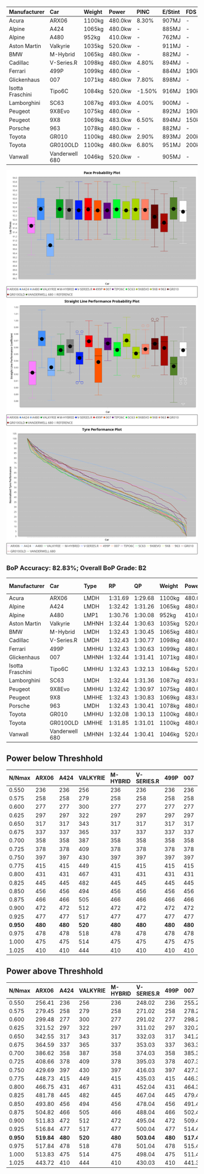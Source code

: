 | Manufacturer     | Car            | Weight | Power   | PINC    | E/Stint | FDS     |
|:-|:-|:-|:-|:-|:-|:-|
| Acura            | ARX06          | 1100kg | 480.0kw | 8.30%   | 907MJ   |    -    |
| Alpine           | A424           | 1065kg | 480.0kw |    -    | 885MJ   |    -    |
| Alpine           | A480           | 952kg  | 410.0kw |    -    | 762MJ   |    -    |
| Aston Martin     | Valkyrie       | 1035kg | 520.0kw |    -    | 911MJ   |    -    |
| BMW              | M-Hybrid       | 1065kg | 480.0kw |    -    | 882MJ   |    -    |
| Cadillac         | V-Series.R     | 1098kg | 480.0kw | 4.80%   | 894MJ   |    -    |
| Ferrari          | 499P           | 1099kg | 480.0kw |    -    | 884MJ   | 190kph  |
| Glickenhaus      | 007            | 1071kg | 480.0kw | 7.80%   | 898MJ   |    -    |
| Isotta Fraschini | Tipo6C         | 1084kg | 520.0kw | -1.50%  | 916MJ   | 190kph  |
| Lamborghini      | SC63           | 1087kg | 493.0kw | 4.00%   | 900MJ   |    -    |
| Peugeot          | 9X8Evo         | 1075kg | 480.0kw |    -    | 892MJ   | 190kph  |
| Peugeot          | 9X8            | 1069kg | 483.0kw | 6.50%   | 894MJ   | 150kph  |
| Porsche          | 963            | 1078kg | 480.0kw |    -    | 882MJ   |    -    |
| Toyota           | GR010          | 1100kg | 480.0kw | 2.90%   | 893MJ   | 200kph  |
| Toyota           | GR010OLD       | 1100kg | 480.0kw | 6.80%   | 951MJ   | 200kph  |
| Vanwall          | Vanderwell 680 | 1046kg | 520.0kw |    -    | 905MJ   |    -    |

![PACECHART](./IMG/AUTO.png)
![STRAIGHTLINEPERFORMANCECHART](./IMG/AUTO_sp.png)
![TYREPERFORMANCECHART](./IMG/AUTO_tw.png)

### BoP Accuracy: 82.83%; Overall BoP Grade: B2
| Manufacturer     | Car            | Type  | RP      | QP      | Weight | Power¹  | Threshhold | PINC    | Power²   | E/Stint | AVG Vmax  | FDS     | RDLC | L/Stint | BOP-Grade | Model Accuracy | Model Points | Match%  | SimDiff |
|:-|:-|:-|:-|:-|:-|:-|:-|:-|:-|:-|:-|:-|:-|:-|:-|:-|:-|:-|:-|
| Acura            | ARX06          | LMDH  | 1:31.69 | 1:29.68 | 1100kg | 480.0kw | 250.0kph   | 8.30%   | 519.80kw |  907MJ  | 307.57kph |    -    | 0.98 | 40      | -E1       | 100.00%        | 996          | 57.50%  | #       |
| Alpine           | A424           | LMDH  | 1:32.42 | 1:31.26 | 1065kg | 480.0kw | 250.0kph   |    -    | 480.00kw |  885MJ  | 315.37kph |    -    | 0.98 | 40      | +A2       | 99.49%         | 1360         | 91.21%  | #       |
| Alpine           | A480           | LMP1  | 1:30.76 | 1:30.08 |  952kg | 410.0kw | 250.0kph   |    -    | 410.00kw |  762MJ  | 306.09kph |    -    | 0.97 | 37      | -Ω1       | 97.75%         | 1567         | 17.11%  | +0.32   |
| Aston Martin     | Valkyrie       | LMHNH | 1:32.44 | 1:30.63 | 1035kg | 520.0kw | 0.0kph     |    -    | 520.00kw |  911MJ  | 317.51kph |    -    | 1.03 | 40      | ~A1       | 100.00%        | 312          | 100.00% | #       |
| BMW              | M-Hybrid       | LMDH  | 1:32.43 | 1:30.45 | 1065kg | 480.0kw | 250.0kph   |    -    | 480.00kw |  882MJ  | 314.05kph |    -    | 1.00 | 40      | ~A1       | 98.62%         | 2363         | 100.00% | #       |
| Cadillac         | V-Series.R     | LMDH  | 1:32.43 | 1:30.77 | 1098kg | 480.0kw | 250.0kph   | 4.80%   | 503.00kw |  894MJ  | 310.09kph |    -    | 0.97 | 40      | +B2       | 98.50%         | 4201         | 82.79%  | #       |
| Ferrari          | 499P           | LMHHU | 1:32.43 | 1:30.63 | 1099kg | 480.0kw | 250.0kph   |    -    | 480.00kw |  884MJ  | 312.57kph | 190kph  | 0.99 | 40      | +A2       | 100.00%        | 4441         | 94.03%  | #       |
| Glickenhaus      | 007            | LMHNH | 1:32.44 | 1:31.41 | 1071kg | 480.0kw | 250.0kph   | 7.80%   | 517.40kw |  898MJ  | 311.50kph |    -    | 0.93 | 40      | +B2       | 94.07%         | 2174         | 83.29%  | #       |
| Isotta Fraschini | Tipo6C         | LMHHU | 1:32.43 | 1:32.13 | 1084kg | 520.0kw | 250.0kph   | -1.50%  | 512.20kw |  916MJ  | 315.90kph | 190kph  | 1.02 | 40      | +D1       | 98.48%         | 130          | 67.02%  | #       |
| Lamborghini      | SC63           | LMDH  | 1:32.44 | 1:31.36 | 1087kg | 493.0kw | 250.0kph   | 4.00%   | 512.70kw |  900MJ  | 313.49kph |    -    | 1.00 | 40      | +A2       | 100.00%        | 784          | 90.83%  | #       |
| Peugeot          | 9X8Evo         | LMHHU | 1:32.42 | 1:30.97 | 1075kg | 480.0kw | 250.0kph   |    -    | 480.00kw |  892MJ  | 314.71kph | 190kph  | 0.97 | 40      | +C1       | 100.00%        | 808          | 77.58%  | #       |
| Peugeot          | 9X8            | LMHHE | 1:32.43 | 1:30.83 | 1069kg | 483.0kw | 250.0kph   | 6.50%   | 514.40kw |  894MJ  | 312.58kph | 150kph  | 0.99 | 40      | +B1       | 98.79%         | 5064         | 89.48%  | +1.68   |
| Porsche          | 963            | LMDH  | 1:32.43 | 1:30.41 | 1078kg | 480.0kw | 250.0kph   |    -    | 480.00kw |  882MJ  | 311.55kph |    -    | 0.99 | 40      | ~A1       | 99.87%         | 12613        | 100.00% | #       |
| Toyota           | GR010          | LMHHU | 1:32.08 | 1:30.13 | 1100kg | 480.0kw | 250.0kph   | 2.90%   | 493.90kw |  893MJ  | 312.45kph | 200kph  | 0.99 | 40      | -A2       | 99.73%         | 2956         | 93.43%  | #       |
| Toyota           | GR010OLD       | LMHHE | 1:31.85 | 1:31.01 | 1100kg | 480.0kw | 250.0kph   | 6.80%   | 512.60kw |  951MJ  | 313.02kph | 200kph  | 1.00 | 40      | -B2       | 94.62%         | 880          | 83.18%  | #       |
| Vanwall          | Vanderwell 680 | LMHNH | 1:32.44 | 1:30.41 | 1046kg | 520.0kw | 0.0kph     |    -    | 520.00kw |  905MJ  | 312.86kph |    -    | 0.99 | 40      | ~A1       | 99.09%         | 544          | 97.77%  | +1.69   |

## Power below Threshhold
| N/Nmax    | ARX06   | A424    | VALKYRIE | M-HYBRID | V-SERIES.R | 499P    | 007     | TIPO6C  | SC63    | 9X8EVO  | 9X8     | 963     | GR010   | GR010OLD | VANDERWELL 680 | ​     | RPM      | A480    |
|:-|:-|:-|:-|:-|:-|:-|:-|:-|:-|:-|:-|:-|:-|:-|:-|:-|:-|:-|
|  0.550    |  236    |  236    |  256     |  236     |  236       |  236    |  236    |  256    |  243    |  236    |  238    |  236    |  236    |  236     |  256           |  ​    |   --     |   -     |
|  0.575    |  258    |  258    |  279     |  258     |  258       |  258    |  258    |  279    |  265    |  258    |  260    |  258    |  258    |  258     |  279           |  ​    |   --     |   -     |
|  0.600    |  277    |  277    |  300     |  277     |  277       |  277    |  277    |  300    |  285    |  277    |  279    |  277    |  277    |  277     |  300           |  ​    |   --     |   -     |
|  0.625    |  297    |  297    |  322     |  297     |  297       |  297    |  297    |  322    |  305    |  297    |  299    |  297    |  297    |  297     |  322           |  ​    |   --     |   -     |
|  0.650    |  317    |  317    |  343     |  317     |  317       |  317    |  317    |  343    |  325    |  317    |  319    |  317    |  317    |  317     |  343           |  ​    |   --     |   -     |
|  0.675    |  337    |  337    |  365     |  337     |  337       |  337    |  337    |  365    |  346    |  337    |  339    |  337    |  337    |  337     |  365           |  ​    |   --     |   -     |
|  0.700    |  358    |  358    |  387     |  358     |  358       |  358    |  358    |  387    |  367    |  358    |  360    |  358    |  358    |  358     |  387           |  ​    |   --     |   -     |
|  0.725    |  378    |  378    |  409     |  378     |  378       |  378    |  378    |  409    |  388    |  378    |  380    |  378    |  378    |  378     |  409           |  ​    |   --     |   -     |
|  0.750    |  397    |  397    |  430     |  397     |  397       |  397    |  397    |  430    |  407    |  397    |  399    |  397    |  397    |  397     |  430           |  ​    |   --     |   -     |
|  0.775    |  415    |  415    |  449     |  415     |  415       |  415    |  415    |  449    |  426    |  415    |  418    |  415    |  415    |  415     |  449           |  ​    |  5000    |  241    |
|  0.800    |  431    |  431    |  467     |  431     |  431       |  431    |  431    |  467    |  443    |  431    |  434    |  431    |  431    |  431     |  467           |  ​    |  5500    |  284    |
|  0.825    |  445    |  445    |  482     |  445     |  445       |  445    |  445    |  482    |  457    |  445    |  448    |  445    |  445    |  445     |  482           |  ​    |  6000    |  318    |
|  0.850    |  456    |  456    |  494     |  456     |  456       |  456    |  456    |  494    |  468    |  456    |  459    |  456    |  456    |  456     |  494           |  ​    |  6500    |  359    |
|  0.875    |  466    |  466    |  505     |  466     |  466       |  466    |  466    |  505    |  478    |  466    |  469    |  466    |  466    |  466     |  505           |  ​    |  7000    |  401    |
|  0.900    |  472    |  472    |  512     |  472     |  472       |  472    |  472    |  512    |  485    |  472    |  475    |  472    |  472    |  472     |  512           |  ​    |  7500    |  411    |
|  0.925    |  477    |  477    |  517     |  477     |  477       |  477    |  477    |  517    |  490    |  477    |  480    |  477    |  477    |  477     |  517           |  ​    |  8000    |  407    |
| **0.950** | **480** | **480** | **520**  | **480**  | **480**    | **480** | **480** | **520** | **493** | **480** | **483** | **480** | **480** | **480**  | **520**        | **​** | **8500** | **410** |
|  0.975    |  478    |  478    |  518     |  478     |  478       |  478    |  478    |  518    |  491    |  478    |  481    |  478    |  478    |  478     |  518           |  ​    |  9000    |  205    |
|  1.000    |  475    |  475    |  514     |  475     |  475       |  475    |  475    |  514    |  488    |  475    |  478    |  475    |  475    |  475     |  514           |  ​    |   --     |   -     |
|  1.025    |  410    |  410    |  444     |  410     |  410       |  410    |  410    |  444    |  421    |  410    |  413    |  410    |  410    |  410     |  444           |  ​    |   --     |   -     |

## Power above Threshhold
| N/Nmax    | ARX06      | A424    | VALKYRIE | M-HYBRID | V-SERIES.R | 499P    | 007        | TIPO6C     | SC63       | 9X8EVO  | 9X8        | 963     | GR010      | GR010OLD   | VANDERWELL 680 | ​     | RPM      | A480    |
|:-|:-|:-|:-|:-|:-|:-|:-|:-|:-|:-|:-|:-|:-|:-|:-|:-|:-|:-|
|  0.550    |  256.41    |  236    |  256     |  236     |  248.02    |  236    |  255.22    |  252.10    |  252.35    |  236    |  253.19    |  236    |  243.45    |  252.31    |  256           |  ​    |   --     |   -     |
|  0.575    |  279.45    |  258    |  279     |  258     |  271.02    |  258    |  278.24    |  275.11    |  275.39    |  258    |  276.21    |  258    |  265.49    |  275.34    |  279           |  ​    |   --     |   -     |
|  0.600    |  299.48    |  277    |  300     |  277     |  291.02    |  277    |  298.25    |  296.12    |  296.42    |  277    |  297.23    |  277    |  285.53    |  296.37    |  300           |  ​    |   --     |   -     |
|  0.625    |  321.52    |  297    |  322     |  297     |  311.02    |  297    |  320.27    |  317.12    |  317.45    |  297    |  318.24    |  297    |  305.57    |  317.40    |  322           |  ​    |   --     |   -     |
|  0.650    |  342.55    |  317    |  343     |  317     |  332.03    |  317    |  341.29    |  338.13    |  338.48    |  317    |  339.26    |  317    |  325.61    |  338.42    |  343           |  ​    |   --     |   -     |
|  0.675    |  364.59    |  337    |  365     |  337     |  353.03    |  337    |  363.31    |  359.14    |  359.50    |  337    |  361.28    |  337    |  346.65    |  359.45    |  365           |  ​    |   --     |   -     |
|  0.700    |  386.62    |  358    |  387     |  358     |  374.03    |  358    |  385.33    |  381.15    |  381.54    |  358    |  383.29    |  358    |  367.68    |  381.48    |  387           |  ​    |   --     |   -     |
|  0.725    |  408.66    |  378    |  409     |  378     |  395.03    |  378    |  407.35    |  403.16    |  403.57    |  378    |  404.31    |  378    |  388.72    |  403.50    |  409           |  ​    |   --     |   -     |
|  0.750    |  429.69    |  397    |  430     |  397     |  416.03    |  397    |  427.36    |  423.17    |  423.59    |  397    |  425.33    |  397    |  407.76    |  423.53    |  430           |  ​    |   --     |   -     |
|  0.775    |  448.73    |  415    |  449     |  415     |  435.03    |  415    |  446.38    |  442.17    |  442.62    |  415    |  444.34    |  415    |  426.79    |  442.55    |  449           |  ​    |  5000    |  241    |
|  0.800    |  466.75    |  431    |  467     |  431     |  452.04    |  431    |  464.39    |  460.18    |  460.65    |  431    |  462.36    |  431    |  443.83    |  460.57    |  467           |  ​    |  5500    |  284    |
|  0.825    |  481.78    |  445    |  482     |  445     |  467.04    |  445    |  479.41    |  475.19    |  475.67    |  445    |  477.37    |  445    |  457.85    |  475.59    |  482           |  ​    |  6000    |  318    |
|  0.850    |  493.80    |  456    |  494     |  456     |  478.04    |  456    |  491.42    |  486.19    |  486.68    |  456    |  488.38    |  456    |  468.87    |  486.61    |  494           |  ​    |  6500    |  359    |
|  0.875    |  504.82    |  466    |  505     |  466     |  488.04    |  466    |  502.43    |  497.19    |  497.70    |  466    |  499.38    |  466    |  478.89    |  497.62    |  505           |  ​    |  7000    |  401    |
|  0.900    |  511.83    |  472    |  512     |  472     |  495.04    |  472    |  509.43    |  504.20    |  504.71    |  472    |  506.39    |  472    |  485.91    |  504.63    |  512           |  ​    |  7500    |  411    |
|  0.925    |  516.84    |  477    |  517     |  477     |  500.04    |  477    |  514.44    |  509.20    |  509.72    |  477    |  511.39    |  477    |  490.91    |  509.64    |  517           |  ​    |  8000    |  407    |
| **0.950** | **519.84** | **480** | **520**  | **480**  | **503.04** | **480** | **517.44** | **512.20** | **512.72** | **480** | **514.40** | **480** | **493.92** | **512.64** | **520**        | **​** | **8500** | **410** |
|  0.975    |  517.84    |  478    |  518     |  478     |  501.04    |  478    |  515.44    |  510.20    |  510.72    |  478    |  512.39    |  478    |  491.92    |  510.64    |  518           |  ​    |  9000    |  205    |
|  1.000    |  513.83    |  475    |  514     |  475     |  498.04    |  475    |  511.43    |  506.20    |  506.71    |  475    |  508.39    |  475    |  488.91    |  506.63    |  514           |  ​    |   --     |   -     |
|  1.025    |  443.72    |  410    |  444     |  410     |  430.03    |  410    |  441.38    |  437.17    |  437.61    |  410    |  439.34    |  410    |  421.79    |  437.55    |  444           |  ​    |   --     |   -     |
